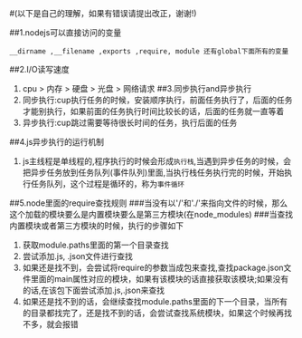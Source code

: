 #(以下是自己的理解，如果有错误请提出改正，谢谢!)

##1.nodejs可以直接访问的变量
```
__dirname ,__filename ,exports ,require, module 还有global下面所有的变量
```
##2.I/O读写速度
1. cpu > 内存 > 硬盘 > 光盘 > 网络请求
##3.同步执行and异步执行
1. 同步执行:cup执行任务的时候，安装顺序执行，前面任务执行了，后面的任务才能别执行，如果前面的任务执行时间比较长的话，后面的任务就一直等着
2. 异步执行:cup跳过需要等待很长时间的任务，执行后面的任务

##4.js异步执行的运行机制
1. js主线程是单线程的,程序执行的时候会形成`执行栈`,当遇到异步任务的时候，会把异步任务放到任务队列(事件队列)里面,当执行栈任务执行完的时候，开始执行任务队列，这个过程是循环的，称为`事件循环`

##5.node里面的require查找规则
###当没有以'/'和'./'来指向文件的时候，那么这个加载的模块要么是内置模块要么是第三方模块(在node_modules)
###当查找内置模块或者第三方模块的时候，执行的步骤如下
1. 获取module.paths里面的第一个目录查找
2. 尝试添加.js, .json文件进行查找
3. 如果还是找不到，会尝试将require的参数当成包来查找,查找package.json文件里面的main属性对应的模块，如果有该模块的话直接获取该模块;如果没有的话,在该包下面尝试添加.js,.json来查找
4. 如果还是找不到的话，会继续查找module.paths里面的下一个目录，当所有的目录都找完了，还是找不到的话，会尝试查找系统模块，如果这个时候再找不多，就会报错




















